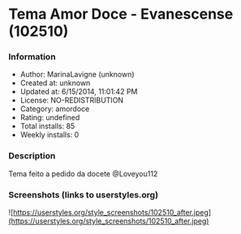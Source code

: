 # Tema Amor Doce - Evanescense (102510)

### Information
- Author: MarinaLavigne (unknown)
- Created at: unknown
- Updated at: 6/15/2014, 11:01:42 PM
- License: NO-REDISTRIBUTION
- Category: amordoce
- Rating: undefined
- Total installs: 85
- Weekly installs: 0


### Description
Tema feito a pedido da docete @Loveyou112


### Screenshots (links to userstyles.org)
![https://userstyles.org/style_screenshots/102510_after.jpeg](https://userstyles.org/style_screenshots/102510_after.jpeg)


